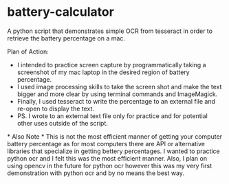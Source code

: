 # battery-calculator
A python script that demonstrates simple OCR from tesseract in order to retrieve the battery percentage on a mac.

Plan of Action:
  * I intended to practice screen capture by programmatically taking a screenshot of my mac laptop in the desired region of battery percentage.
  * I used image processing skills to take the screen shot and make the text bigger and more clear by using terminal commands and ImageMagick.
  * Finally, I used tesseract to write the percentage to an external file and re-open to display the text.
   * PS. I wrote to an external text file only for practice and for potential other uses outside of the script.
   
   
   \* Also Note *
 This is not the most efficient manner of getting your computer battery percentage as for most computers there are API or alternative libraries
 that specialize in getting bettery percentages. I wanted to practice python ocr and I felt this was the most efficient manner. 
 Also, I plan on using opencv in the future for python ocr however this was my very first demonstration with python ocr and by no means the best way.
